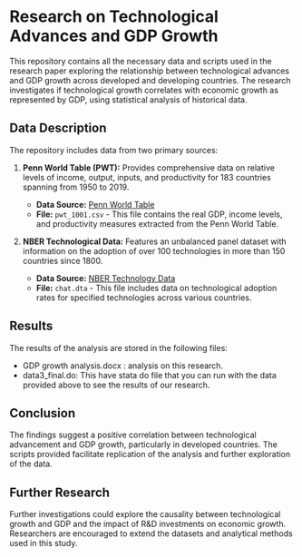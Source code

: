 # Research on Technological Advances and GDP Growth

This repository contains all the necessary data and scripts used in the research paper exploring the relationship between technological advances and GDP growth across developed and developing countries. The research investigates if technological growth correlates with economic growth as represented by GDP, using statistical analysis of historical data.

## Data Description

The repository includes data from two primary sources:

1. **Penn World Table (PWT):** Provides comprehensive data on relative levels of income, output, inputs, and productivity for 183 countries spanning from 1950 to 2019.
   - **Data Source:** [Penn World Table](https://www.rug.nl/ggdc/productivity/pwt/)
   - **File:** `pwt_1001.csv` - This file contains the real GDP, income levels, and productivity measures extracted from the Penn World Table.

2. **NBER Technological Data:** Features an unbalanced panel dataset with information on the adoption of over 100 technologies in more than 150 countries since 1800.
   - **Data Source:** [NBER Technology Data](https://data.nber.org/data-appendix/w15319/)
   - **File:** `chat.dta` - This file includes data on technological adoption rates for specified technologies across various countries.

## Results

The results of the analysis are stored in the following files:
- GDP growth analysis.docx : analysis on this research.
- data3_final.do: This have stata do file that you can run with the data provided above to see the results of our research.

## Conclusion

The findings suggest a positive correlation between technological advancement and GDP growth, particularly in developed countries. The scripts provided facilitate replication of the analysis and further exploration of the data.

## Further Research

Further investigations could explore the causality between technological growth and GDP and the impact of R&D investments on economic growth. Researchers are encouraged to extend the datasets and analytical methods used in this study.


